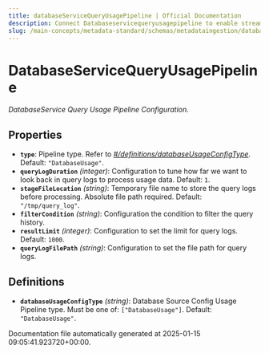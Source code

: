 ```yaml
---
title: databaseServiceQueryUsagePipeline | Official Documentation
description: Connect Databaseservicequeryusagepipeline to enable streamlined access, monitoring, or search of enterprise data using secure and scalable integrations.
slug: /main-concepts/metadata-standard/schemas/metadataingestion/databaseservicequeryusagepipeline
---
```


# DatabaseServiceQueryUsagePipeline

*DatabaseService Query Usage Pipeline Configuration.*

## Properties

- **`type`**: Pipeline type. Refer to *[#/definitions/databaseUsageConfigType](#definitions/databaseUsageConfigType)*. Default: `"DatabaseUsage"`.
- **`queryLogDuration`** *(integer)*: Configuration to tune how far we want to look back in query logs to process usage data. Default: `1`.
- **`stageFileLocation`** *(string)*: Temporary file name to store the query logs before processing. Absolute file path required. Default: `"/tmp/query_log"`.
- **`filterCondition`** *(string)*: Configuration the condition to filter the query history.
- **`resultLimit`** *(integer)*: Configuration to set the limit for query logs. Default: `1000`.
- **`queryLogFilePath`** *(string)*: Configuration to set the file path for query logs.
## Definitions

- **`databaseUsageConfigType`** *(string)*: Database Source Config Usage Pipeline type. Must be one of: `["DatabaseUsage"]`. Default: `"DatabaseUsage"`.


Documentation file automatically generated at 2025-01-15 09:05:41.923720+00:00.
